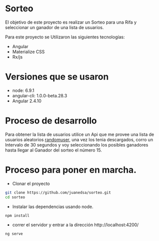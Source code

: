 # Sorteo

El objetivo de este proyecto es realizar un Sorteo para una Rifa y seleccionar un ganador de una lista de usuarios.

Para este proyecto se Utilizaron las siguientes tecnologías:
  - Angular
  - Materialize CSS
  - Rx/js
  
# Versiones que se usaron

  - node: 6.9.1
  - angular-cli: 1.0.0-beta.28.3
  - Angular 2.4.10
 
# Proceso de desarrollo

Para obtener la lista de usuarios utilice un Api que me provee una lista de usuarios aleatorios [randomuser], una vez los tenia descargados, corro un Intervalo de 30 segundos y voy seleccionando los posibles ganadores hasta llegar al Ganador del sorteo el número 15.

# Proceso para poner en marcha.

- Clonar el proyecto
```sh
git clone https://github.com/juanedsa/sorteo.git
cd sorteo
```
- Instalar las dependencias usando node.
 ```sh
npm install
```

- correr el servidor y entrar a la dirección http://localhost:4200/
 ```sh
ng serve
```

[randomuser]: <https://randomuser.me>

